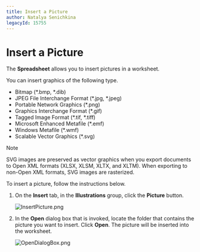 ```yaml
---
title: Insert a Picture
author: Natalya Senichkina
legacyId: 15755
---
```

# Insert a Picture

The **Spreadsheet** allows you to insert pictures in a worksheet.

You can insert graphics of the following type.
* Bitmap (*.bmp, *.dib)
* JPEG File Interchange Format (*.jpg, *.jpeg)
* Portable Network Graphics (*.png)
* Graphics Interchange Format (*.gif)
* Tagged Image Format (*.tif, *.tiff)
* Microsoft Enhanced Metafile (*.emf)
* Windows  Metafile (*.wmf)
* Scalable Vector Graphics (*.svg)

>[!NOTE]
>SVG images are preserved as vector graphics when you export documents to Open XML formats (XLSX, XLSM, XLTX, and XLTM). When exporting to non-Open XML formats, SVG images are rasterized.

To insert a picture, follow the instructions below.
1. On the **Insert** tab, in the **Illustrations** group, click the **Picture** button.
	
	![InsertPicture.png](../../../images/img21189.png)
2. In the **Open** dialog box that is invoked, locate the folder that contains the picture you want to insert. Click **Open**. The picture will be inserted into the worksheet.
	
	![OpenDialogBox.png](../../../images/img21190.png)